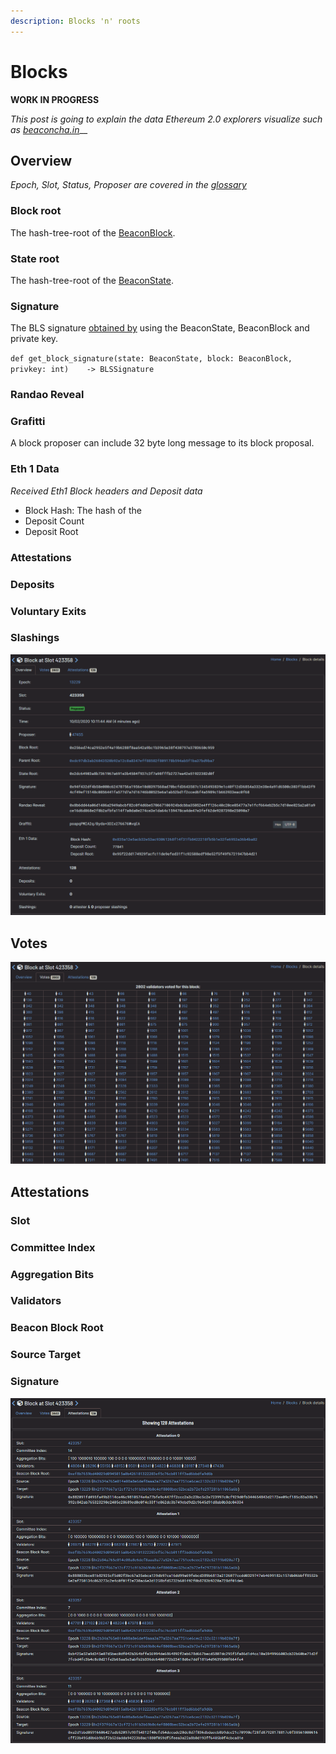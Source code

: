 ```yaml
---
description: Blocks 'n' roots
---
```


# Blocks

**WORK IN PROGRESS**  
  
_This post is going to explain the data Ethereum 2.0 explorers visualize such as_ [_beaconcha.in_](https://beaconcha.in/)\_\_

## Overview

_Epoch, Slot, Status, Proposer are covered in the_ [_glossary_](https://kb.beaconcha.in/glossary)  


### Block root

The hash-tree-root of the [BeaconBlock](https://github.com/ethereum/eth2.0-specs/blob/dev/specs/phase0/beacon-chain.md#beaconblock).

### State root

The hash-tree-root of the [BeaconState](https://github.com/ethereum/eth2.0-specs/blob/dev/specs/phase0/beacon-chain.md#beacon-state).

### Signature

The BLS signature [obtained by](https://github.com/ethereum/eth2.0-specs/blob/dev/specs/phase0/validator.md#packaging-into-a-signedbeaconblock) using the BeaconState, BeaconBlock and private key.

`def get_block_signature(state: BeaconState, block: BeaconBlock, privkey: int)   
-> BLSSignature`

### Randao Reveal

### Grafitti

A block proposer can include 32 byte long message to its block proposal.

### Eth 1 Data

_Received Eth1 Block headers and Deposit data_ 

* Block Hash: The hash of the
* Deposit Count
* Deposit Root

### Attestations

### Deposits

### Voluntary Exits

### Slashings 

![](.gitbook/assets/image%20%28176%29.png)

##  Votes



![](.gitbook/assets/image%20%28177%29.png)

## Attestations

### Slot

### Committee Index

### Aggregation Bits

### Validators

### Beacon Block Root

### Source  Target

### Signature

![](.gitbook/assets/image%20%28175%29.png)

